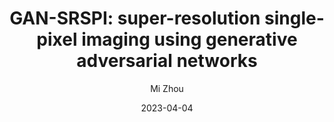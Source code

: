 ---
layout: post
title:  "GAN-SRSPI: super-resolution single-pixel imaging using generative adversarial networks"
date:   2023-04-04 
image: /images/GANSPI.png
categories: research
author: "Mi Zhou"
authors: "Zonghao Liu, Huan Zhang, <strong>Mi Zhou</strong>, Aleksandr Tsoy, Shuming Jiao, Weizhi Wang, Xiao-Ping Zhang, Zihan Geng"
venue: "Ninth Symposium on Novel Photoelectronic Detection Technology and Applications"
website: https://doi.org/10.1117/12.2666860
---